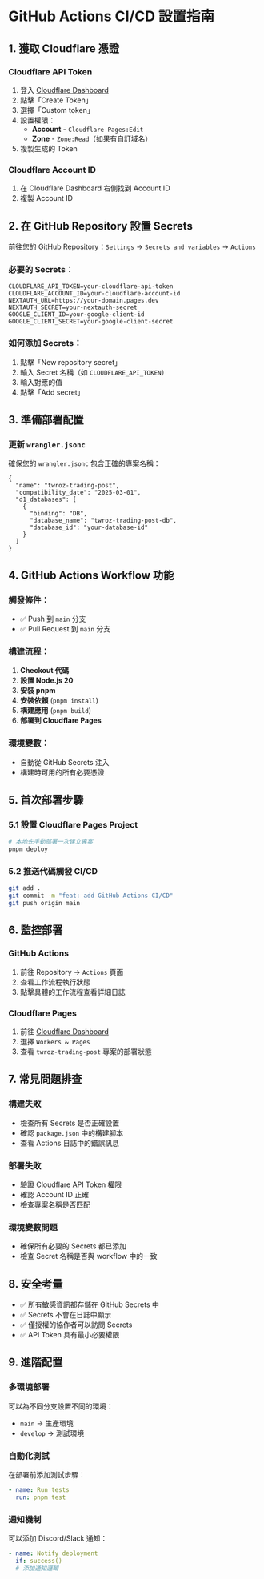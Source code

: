 # GitHub Actions CI/CD 設置指南

## 1. 獲取 Cloudflare 憑證

### Cloudflare API Token

1. 登入 [Cloudflare Dashboard](https://dash.cloudflare.com/profile/api-tokens)
2. 點擊「Create Token」
3. 選擇「Custom token」
4. 設置權限：
   - **Account** - `Cloudflare Pages:Edit`
   - **Zone** - `Zone:Read`（如果有自訂域名）
5. 複製生成的 Token

### Cloudflare Account ID

1. 在 Cloudflare Dashboard 右側找到 Account ID
2. 複製 Account ID

## 2. 在 GitHub Repository 設置 Secrets

前往您的 GitHub Repository：`Settings` → `Secrets and variables` → `Actions`

### 必要的 Secrets：

```
CLOUDFLARE_API_TOKEN=your-cloudflare-api-token
CLOUDFLARE_ACCOUNT_ID=your-cloudflare-account-id
NEXTAUTH_URL=https://your-domain.pages.dev
NEXTAUTH_SECRET=your-nextauth-secret
GOOGLE_CLIENT_ID=your-google-client-id
GOOGLE_CLIENT_SECRET=your-google-client-secret
```

### 如何添加 Secrets：

1. 點擊「New repository secret」
2. 輸入 Secret 名稱（如 `CLOUDFLARE_API_TOKEN`）
3. 輸入對應的值
4. 點擊「Add secret」

## 3. 準備部署配置

### 更新 `wrangler.jsonc`

確保您的 `wrangler.jsonc` 包含正確的專案名稱：

```jsonc
{
  "name": "twroz-trading-post",
  "compatibility_date": "2025-03-01",
  "d1_databases": [
    {
      "binding": "DB",
      "database_name": "twroz-trading-post-db",
      "database_id": "your-database-id"
    }
  ]
}
```

## 4. GitHub Actions Workflow 功能

### 觸發條件：

- ✅ Push 到 `main` 分支
- ✅ Pull Request 到 `main` 分支

### 構建流程：

1. **Checkout 代碼**
2. **設置 Node.js 20**
3. **安裝 pnpm**
4. **安裝依賴** (`pnpm install`)
5. **構建應用** (`pnpm build`)
6. **部署到 Cloudflare Pages**

### 環境變數：

- 自動從 GitHub Secrets 注入
- 構建時可用的所有必要憑證

## 5. 首次部署步驟

### 5.1 設置 Cloudflare Pages Project

```bash
# 本地先手動部署一次建立專案
pnpm deploy
```

### 5.2 推送代碼觸發 CI/CD

```bash
git add .
git commit -m "feat: add GitHub Actions CI/CD"
git push origin main
```

## 6. 監控部署

### GitHub Actions

1. 前往 Repository → `Actions` 頁面
2. 查看工作流程執行狀態
3. 點擊具體的工作流程查看詳細日誌

### Cloudflare Pages

1. 前往 [Cloudflare Dashboard](https://dash.cloudflare.com/)
2. 選擇 `Workers & Pages`
3. 查看 `twroz-trading-post` 專案的部署狀態

## 7. 常見問題排查

### 構建失敗

- 檢查所有 Secrets 是否正確設置
- 確認 `package.json` 中的構建腳本
- 查看 Actions 日誌中的錯誤訊息

### 部署失敗

- 驗證 Cloudflare API Token 權限
- 確認 Account ID 正確
- 檢查專案名稱是否匹配

### 環境變數問題

- 確保所有必要的 Secrets 都已添加
- 檢查 Secret 名稱是否與 workflow 中的一致

## 8. 安全考量

- ✅ 所有敏感資訊都存儲在 GitHub Secrets 中
- ✅ Secrets 不會在日誌中顯示
- ✅ 僅授權的協作者可以訪問 Secrets
- ✅ API Token 具有最小必要權限

## 9. 進階配置

### 多環境部署

可以為不同分支設置不同的環境：

- `main` → 生產環境
- `develop` → 測試環境

### 自動化測試

在部署前添加測試步驟：

```yaml
- name: Run tests
  run: pnpm test
```

### 通知機制

可以添加 Discord/Slack 通知：

```yaml
- name: Notify deployment
  if: success()
  # 添加通知邏輯
```
